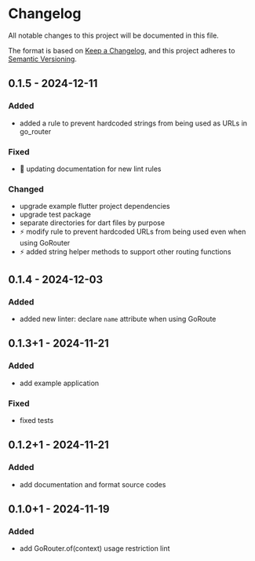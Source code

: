 # Changelog

All notable changes to this project will be documented in this file.

The format is based on [Keep a Changelog](https://keepachangelog.com/en/1.1.0/),
and this project adheres to [Semantic Versioning](https://semver.org/spec/v2.0.0.html).

## 0.1.5 - 2024-12-11

### Added

- added a rule to prevent hardcoded strings from being used as URLs in go_router

### Fixed

- 📝 updating documentation for new lint rules

### Changed

- upgrade example flutter project dependencies
- upgrade test package
- separate directories for dart files by purpose
- ⚡️ modify rule to prevent hardcoded URLs from being used even when using GoRouter
- ⚡️ added string helper methods to support other routing functions

## 0.1.4 - 2024-12-03

### Added

- added new linter: declare `name` attribute when using GoRoute

## 0.1.3+1 - 2024-11-21

### Added

- add example application

### Fixed

- fixed tests

## 0.1.2+1 - 2024-11-21

### Added

- add documentation and format source codes

## 0.1.0+1 - 2024-11-19

### Added

- add GoRouter.of(context) usage restriction lint
